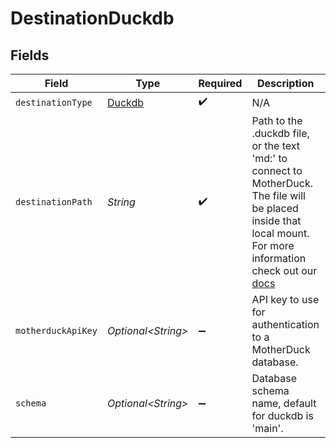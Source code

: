# DestinationDuckdb


## Fields

| Field                                                                                                                                                                                                                                 | Type                                                                                                                                                                                                                                  | Required                                                                                                                                                                                                                              | Description                                                                                                                                                                                                                           | Example                                                                                                                                                                                                                               |
| ------------------------------------------------------------------------------------------------------------------------------------------------------------------------------------------------------------------------------------- | ------------------------------------------------------------------------------------------------------------------------------------------------------------------------------------------------------------------------------------- | ------------------------------------------------------------------------------------------------------------------------------------------------------------------------------------------------------------------------------------- | ------------------------------------------------------------------------------------------------------------------------------------------------------------------------------------------------------------------------------------- | ------------------------------------------------------------------------------------------------------------------------------------------------------------------------------------------------------------------------------------- |
| `destinationType`                                                                                                                                                                                                                     | [Duckdb](../../models/shared/Duckdb.md)                                                                                                                                                                                               | :heavy_check_mark:                                                                                                                                                                                                                    | N/A                                                                                                                                                                                                                                   |                                                                                                                                                                                                                                       |
| `destinationPath`                                                                                                                                                                                                                     | *String*                                                                                                                                                                                                                              | :heavy_check_mark:                                                                                                                                                                                                                    | Path to the .duckdb file, or the text 'md:' to connect to MotherDuck. The file will be placed inside that local mount. For more information check out our <a href="https://docs.airbyte.io/integrations/destinations/duckdb">docs</a> | /local/destination.duckdb                                                                                                                                                                                                             |
| `motherduckApiKey`                                                                                                                                                                                                                    | *Optional\<String>*                                                                                                                                                                                                                   | :heavy_minus_sign:                                                                                                                                                                                                                    | API key to use for authentication to a MotherDuck database.                                                                                                                                                                           |                                                                                                                                                                                                                                       |
| `schema`                                                                                                                                                                                                                              | *Optional\<String>*                                                                                                                                                                                                                   | :heavy_minus_sign:                                                                                                                                                                                                                    | Database schema name, default for duckdb is 'main'.                                                                                                                                                                                   | main                                                                                                                                                                                                                                  |